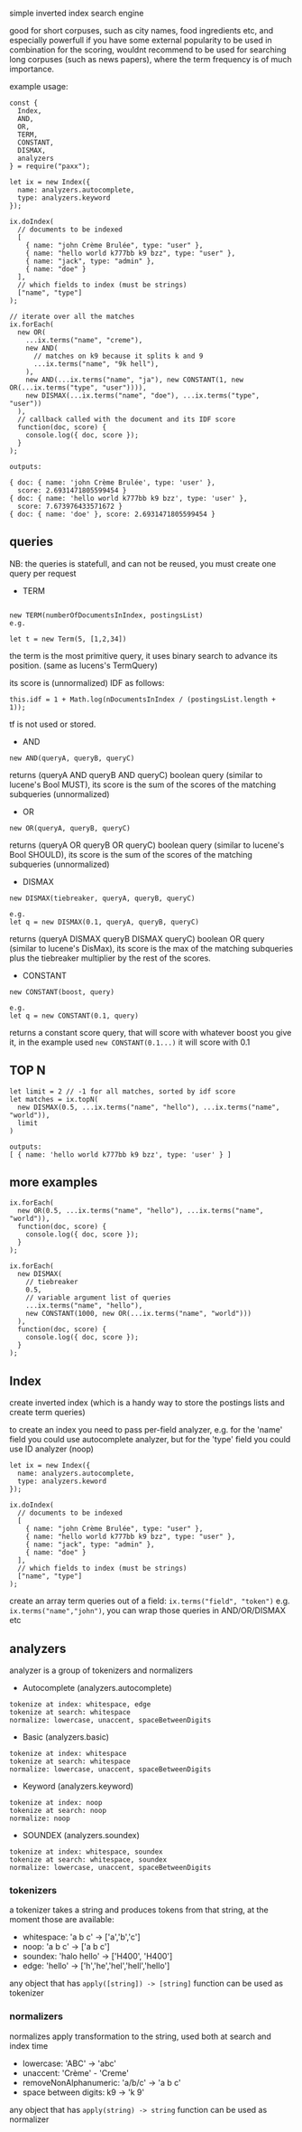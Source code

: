simple inverted index search engine

good for short corpuses, such as city names, food ingredients etc, and
especially powerfull if you have some external popularity to be used
in combination for the scoring, wouldnt recommend to be used for
searching long corpuses (such as news papers), where the term
frequency is of much importance.

example usage:

```
const {
  Index,
  AND,
  OR,
  TERM,
  CONSTANT,
  DISMAX,
  analyzers
} = require("paxx");

let ix = new Index({
  name: analyzers.autocomplete,
  type: analyzers.keyword
});

ix.doIndex(
  // documents to be indexed
  [
    { name: "john Crème Brulée", type: "user" },
    { name: "hello world k777bb k9 bzz", type: "user" },
    { name: "jack", type: "admin" },
    { name: "doe" }
  ],
  // which fields to index (must be strings)
  ["name", "type"]
);

// iterate over all the matches
ix.forEach(
  new OR(
    ...ix.terms("name", "creme"),
    new AND(
      // matches on k9 because it splits k and 9
      ...ix.terms("name", "9k hell"),
    ),
    new AND(...ix.terms("name", "ja"), new CONSTANT(1, new OR(...ix.terms("type", "user")))),
    new DISMAX(...ix.terms("name", "doe"), ...ix.terms("type", "user"))
  ),
  // callback called with the document and its IDF score
  function(doc, score) {
    console.log({ doc, score });
  }
);

outputs:

{ doc: { name: 'john Crème Brulée', type: 'user' },
  score: 2.6931471805599454 }
{ doc: { name: 'hello world k777bb k9 bzz', type: 'user' },
  score: 7.673976433571672 }
{ doc: { name: 'doe' }, score: 2.6931471805599454 }

```

## queries

NB: the queries is statefull, and can not be reused, you must create one query per request

* TERM

```

new TERM(numberOfDocumentsInIndex, postingsList)
e.g.

let t = new Term(5, [1,2,34])
```

the term is the most primitive query, it uses binary search to advance its
position. (same as lucens's TermQuery)

its score is (unnormalized) IDF as follows:

```
this.idf = 1 + Math.log(nDocumentsInIndex / (postingsList.length + 1));
```

tf is not used or stored.

* AND

```
new AND(queryA, queryB, queryC)
```

returns (queryA AND queryB AND queryC) boolean query (similar to lucene's Bool MUST), its score is the sum of the scores of the matching subqueries (unnormalized)

* OR

```
new OR(queryA, queryB, queryC)
```

returns (queryA OR queryB OR queryC) boolean query (similar to lucene's Bool SHOULD), its score is the sum of the scores of the matching subqueries (unnormalized)

* DISMAX

```
new DISMAX(tiebreaker, queryA, queryB, queryC)

e.g.
let q = new DISMAX(0.1, queryA, queryB, queryC)
```

returns (queryA DISMAX queryB DISMAX queryC) boolean OR query (similar to lucene's DisMax), its score is the max of the matching subqueries plus the tiebreaker multiplier by the rest of the scores.

* CONSTANT

```
new CONSTANT(boost, query)

e.g.
let q = new CONSTANT(0.1, query)
```

returns a constant score query, that will score with whatever boost you give it, in the example used `new CONSTANT(0.1...)` it will score with 0.1

## TOP N

```
let limit = 2 // -1 for all matches, sorted by idf score
let matches = ix.topN(
  new DISMAX(0.5, ...ix.terms("name", "hello"), ...ix.terms("name", "world")),
  limit
)

outputs: 
[ { name: 'hello world k777bb k9 bzz', type: 'user' } ]
```


## more examples

```
ix.forEach(
  new OR(0.5, ...ix.terms("name", "hello"), ...ix.terms("name", "world")),
  function(doc, score) {
    console.log({ doc, score });
  }
);

ix.forEach(
  new DISMAX(
    // tiebreaker
    0.5,
    // variable argument list of queries
    ...ix.terms("name", "hello"),
    new CONSTANT(1000, new OR(...ix.terms("name", "world")))
  ),
  function(doc, score) {
    console.log({ doc, score });
  }
);

```

## Index

create inverted index (which is a handy way to store the postings lists and create term queries)

to create an index you need to pass per-field analyzer, e.g. for the 'name' field you could use autocomplete analyzer, but for the 'type' field you could use ID analyzer (noop)

```
let ix = new Index({
  name: analyzers.autocomplete,
  type: analyzers.keword
});

ix.doIndex(
  // documents to be indexed
  [
    { name: "john Crème Brulée", type: "user" },
    { name: "hello world k777bb k9 bzz", type: "user" },
    { name: "jack", type: "admin" },
    { name: "doe" }
  ],
  // which fields to index (must be strings)
  ["name", "type"]
);

```

create an array term queries out of a field: `ix.terms("field", "token")` e.g. `ix.terms("name","john")`, you can wrap those queries in AND/OR/DISMAX etc

## analyzers

analyzer is a group of tokenizers and normalizers
* Autocomplete (analyzers.autocomplete)

```
tokenize at index: whitespace, edge
tokenize at search: whitespace
normalize: lowercase, unaccent, spaceBetweenDigits
```

* Basic (analyzers.basic)

```
tokenize at index: whitespace
tokenize at search: whitespace
normalize: lowercase, unaccent, spaceBetweenDigits
```


* Keyword (analyzers.keyword)
```
tokenize at index: noop
tokenize at search: noop
normalize: noop
```

* SOUNDEX (analyzers.soundex)
```
tokenize at index: whitespace, soundex
tokenize at search: whitespace, soundex
normalize: lowercase, unaccent, spaceBetweenDigits
```


### tokenizers

a tokenizer takes a string and produces tokens from that string, at the moment those are available:

* whitespace: 'a b c' -> ['a','b','c']
* noop: 'a b c' -> ['a b c']
* soundex: 'halo hello' -> ['H400', 'H400']
* edge: 'hello' -> ['h','he','hel','hell','hello']

any object that has `apply([string]) -> [string]` function can be used as tokenizer

### normalizers

normalizes apply transformation to the string, used both at search and index time

* lowercase: 'ABC' -> 'abc'
* unaccent: 'Crème' - 'Creme'
* removeNonAlphanumeric: 'a/b/c' -> 'a b c'
* space between digits: k9 -> 'k 9'

any object that has `apply(string) -> string` function can be used as normalizer

